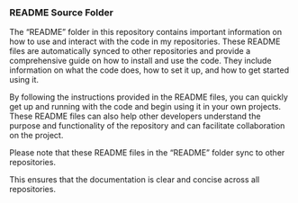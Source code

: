 ### README Source Folder

The “README” folder in this repository contains important information on how to use and interact with the code in my repositories. These README files are automatically synced to other repositories and provide a comprehensive guide on how to install and use the code. They include information on what the code does, how to set it up, and how to get started using it.

By following the instructions provided in the README files, you can quickly get up and running with the code and begin using it in your own projects. These README files can also help other developers understand the purpose and functionality of the repository and can facilitate collaboration on the project.

Please note that these README files in the “README” folder sync to other repositories. 

This ensures that the documentation is clear and concise across all repositories.
